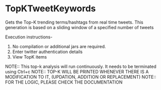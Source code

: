 # TopKTweetKeywords
Gets the Top-K trending terms/hashtags from real time tweets. This generation is based on a sliding window of a specified number of tweets

Execution instructions-

1) No compilation or additional jars are required.
2) Enter twitter authentication details
3) View TopK items

NOTE:: This top-k analysis will run continuously. It needs to be terminated using Ctrl+c
NOTE:: TOP-K WILL BE PRINTED WHENEVER THERE IS A MODIFICATION TO IT, (UPDATION, ADDITION OR REPLACEMENT)
NOTE:: FOR THE LOGIC, PLEASE CHECK THE DOCUMENTATION


